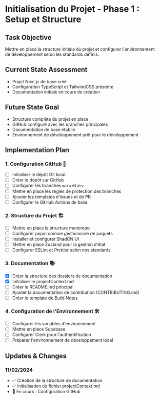# Initialisation du Projet - Phase 1 : Setup et Structure

## Task Objective

Mettre en place la structure initiale du projet et configurer l'environnement de développement selon les standards définis.

## Current State Assessment

- Projet Next.js de base créé
- Configuration TypeScript et TailwindCSS présente
- Documentation initiale en cours de création

## Future State Goal

- Structure complète du projet en place
- GitHub configuré avec les branches principales
- Documentation de base établie
- Environnement de développement prêt pour le développement

## Implementation Plan

### 1. Configuration GitHub 🔄

- [ ] Initialiser le dépôt Git local
- [ ] Créer le dépôt sur GitHub
- [ ] Configurer les branches `main` et `dev`
- [ ] Mettre en place les règles de protection des branches
- [ ] Ajouter les templates d'issues et de PR
- [ ] Configurer le GitHub Actions de base

### 2. Structure du Projet 🏗

- [ ] Mettre en place la structure monorepo
- [ ] Configurer pnpm comme gestionnaire de paquets
- [ ] Installer et configurer ShadCN UI
- [ ] Mettre en place Zustand pour la gestion d'état
- [ ] Configurer ESLint et Prettier selon nos standards

### 3. Documentation 📚

- [x] Créer la structure des dossiers de documentation
- [x] Initialiser le projectContext.md
- [ ] Créer le README.md principal
- [ ] Ajouter la documentation de contribution (CONTRIBUTING.md)
- [ ] Créer le template de Build Notes

### 4. Configuration de l'Environnement 🛠

- [ ] Configurer les variables d'environnement
- [ ] Mettre en place Supabase
- [ ] Configurer Clerk pour l'authentification
- [ ] Préparer l'environnement de développement local

## Updates & Changes

### 11/02/2024

- ✅ Création de la structure de documentation
- ✅ Initialisation du fichier projectContext.md
- 🔄 En cours : Configuration GitHub
